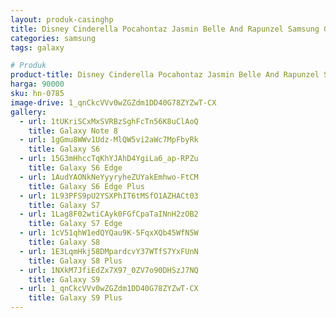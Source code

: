 ```yaml
---
layout: produk-casinghp
title: Disney Cinderella Pocahontaz Jasmin Belle And Rapunzel Samsung Galaxy S9 Plus Case
categories: samsung
tags: galaxy

# Produk
product-title: Disney Cinderella Pocahontaz Jasmin Belle And Rapunzel Samsung Galaxy S9 Plus Case
harga: 90000
sku: hn-0785
image-drive: 1_qnCkcVVv0wZGZdm1DD40G78ZYZwT-CX
gallery:
  - url: 1tUKriSCxMxSVRBzSghFcTn56K8uClAoQ
    title: Galaxy Note 8
  - url: 1gGmu8WWv1Udz-MlQW5vi2aWc7MpFbyRk
    title: Galaxy S6
  - url: 15G3mHhccTqKhYJAhD4YgiLa6_ap-RPZu
    title: Galaxy S6 Edge
  - url: 1AudYAONkNeYyyryheZUYakEmhwo-FtCM
    title: Galaxy S6 Edge Plus
  - url: 1L93PFS9pU2YSXPhIT6tMSfO1AZHACt03
    title: Galaxy S7
  - url: 1Lag8F02wtiCAyk0FGfCpaTaINnH2zOB2
    title: Galaxy S7 Edge
  - url: 1cV51qhW1edQYQau9K-5FqxXQb45WfN5W
    title: Galaxy S8
  - url: 1E3LqmHkj58DMpardcvY37WTfS7YxFUnN
    title: Galaxy S8 Plus
  - url: 1NXkM7JfiEdZx7X97_0ZV7o90DHSzJ7NQ
    title: Galaxy S9
  - url: 1_qnCkcVVv0wZGZdm1DD40G78ZYZwT-CX
    title: Galaxy S9 Plus
---
```

